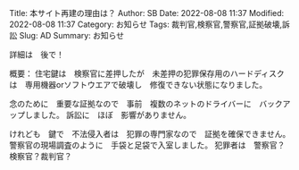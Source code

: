 Title: 本サイト再建の理由は？
Author: SB
Date: 2022-08-08 11:37
Modified: 2022-08-08 11:37
Category: お知らせ
Tags: 裁判官,検察官,警察官,証拠破壊,訴訟
Slug: AD
Summary: お知らせ

詳細は　後で！

概要：
住宅鍵は　検察官に差押したが　未差押の犯罪保存用のハードディスクは　専用機器orソフトウエアで破壊し　修復できない状態になりました。

念のために　重要な証拠なので　事前　複数のネットのドライバーに　バックアップしました。
訴訟に　ほぼ　影響がありません。　

けれども　鍵で　不法侵入者は　犯罪の専門家なので　証拠を確保できません。
警察官の現場調査のように　手袋と足袋で入室しました。
犯罪者は　警察官？検察官？裁判官？
